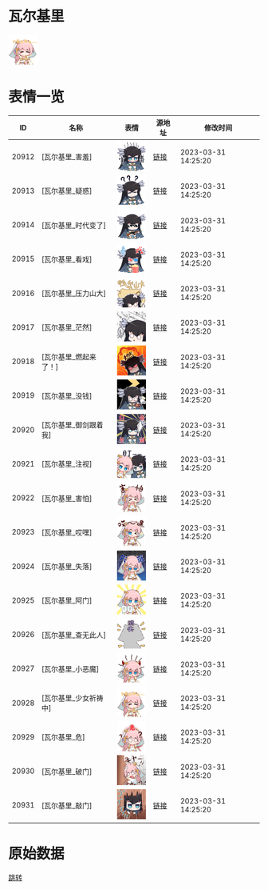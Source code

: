 # 瓦尔基里

<img src="./cover.png" height="60" alt="cover" />

# 表情一览

|ID|名称|表情|源地址|修改时间|
|----|----|----|----|----|
|20912|[瓦尔基里_害羞]|<img src="./pic/020912_%5B瓦尔基里_害羞%5D.png" height="60" alt="害羞"/>|[链接](https://i0.hdslb.com/bfs/garb/32971368f80846e0e0dca5d64b74e23fe4945844.png)|2023-03-31 14:25:20|
|20913|[瓦尔基里_疑惑]|<img src="./pic/020913_%5B瓦尔基里_疑惑%5D.png" height="60" alt="疑惑"/>|[链接](https://i0.hdslb.com/bfs/garb/b534f0955a206487b08245ef118c2593f141d489.png)|2023-03-31 14:25:20|
|20914|[瓦尔基里_时代变了]|<img src="./pic/020914_%5B瓦尔基里_时代变了%5D.png" height="60" alt="时代变了"/>|[链接](https://i0.hdslb.com/bfs/garb/8012d050481feb52deb5bf15ceb9afd1022d1e11.png)|2023-03-31 14:25:20|
|20915|[瓦尔基里_看戏]|<img src="./pic/020915_%5B瓦尔基里_看戏%5D.png" height="60" alt="看戏"/>|[链接](https://i0.hdslb.com/bfs/garb/d5f71b38bb78aae908c4d0be28800ae6de9518b7.png)|2023-03-31 14:25:20|
|20916|[瓦尔基里_压力山大]|<img src="./pic/020916_%5B瓦尔基里_压力山大%5D.png" height="60" alt="压力山大"/>|[链接](https://i0.hdslb.com/bfs/garb/ed461d92eed21f44369caf504483eec9304d7b80.png)|2023-03-31 14:25:20|
|20917|[瓦尔基里_茫然]|<img src="./pic/020917_%5B瓦尔基里_茫然%5D.png" height="60" alt="茫然"/>|[链接](https://i0.hdslb.com/bfs/garb/4c19fca01dd0a7e6a76ac2b43e9542e844e001e7.png)|2023-03-31 14:25:20|
|20918|[瓦尔基里_燃起来了！]|<img src="./pic/020918_%5B瓦尔基里_燃起来了！%5D.png" height="60" alt="燃起来了！"/>|[链接](https://i0.hdslb.com/bfs/garb/15aeb7bc367b26dbbf5fcc71297457d96692f570.png)|2023-03-31 14:25:20|
|20919|[瓦尔基里_没钱]|<img src="./pic/020919_%5B瓦尔基里_没钱%5D.png" height="60" alt="没钱"/>|[链接](https://i0.hdslb.com/bfs/garb/90aae28159cc741f4287fe91673ff5bea0f4d808.png)|2023-03-31 14:25:20|
|20920|[瓦尔基里_御剑跟着我]|<img src="./pic/020920_%5B瓦尔基里_御剑跟着我%5D.png" height="60" alt="御剑跟着我"/>|[链接](https://i0.hdslb.com/bfs/garb/af4e6a0c96c743d945c436d7eebe8bd069a0bb61.png)|2023-03-31 14:25:20|
|20921|[瓦尔基里_注视]|<img src="./pic/020921_%5B瓦尔基里_注视%5D.png" height="60" alt="注视"/>|[链接](https://i0.hdslb.com/bfs/garb/54ff8dc7ed610b11b71f4c8bf40ccda381dce8dd.png)|2023-03-31 14:25:20|
|20922|[瓦尔基里_害怕]|<img src="./pic/020922_%5B瓦尔基里_害怕%5D.png" height="60" alt="害怕"/>|[链接](https://i0.hdslb.com/bfs/garb/99712fededd32f032d6b9c7df09eb4600bf0380e.png)|2023-03-31 14:25:20|
|20923|[瓦尔基里_哎嘿]|<img src="./pic/020923_%5B瓦尔基里_哎嘿%5D.png" height="60" alt="哎嘿"/>|[链接](https://i0.hdslb.com/bfs/garb/4c5e1b4d1d7862d3bb9bf999f61d3e34906576ce.png)|2023-03-31 14:25:20|
|20924|[瓦尔基里_失落]|<img src="./pic/020924_%5B瓦尔基里_失落%5D.png" height="60" alt="失落"/>|[链接](https://i0.hdslb.com/bfs/garb/e1870c4207d02cd1c42b39224e72bf56ecfa087b.png)|2023-03-31 14:25:20|
|20925|[瓦尔基里_阿门]|<img src="./pic/020925_%5B瓦尔基里_阿门%5D.png" height="60" alt="阿门"/>|[链接](https://i0.hdslb.com/bfs/garb/b9e4dc4be0bdebe0abc28f04a84ce8e84156437a.png)|2023-03-31 14:25:20|
|20926|[瓦尔基里_查无此人]|<img src="./pic/020926_%5B瓦尔基里_查无此人%5D.png" height="60" alt="查无此人"/>|[链接](https://i0.hdslb.com/bfs/garb/9ef4340ef9d9765ed555ba2a51955c79fdc73e68.png)|2023-03-31 14:25:20|
|20927|[瓦尔基里_小恶魔]|<img src="./pic/020927_%5B瓦尔基里_小恶魔%5D.png" height="60" alt="小恶魔"/>|[链接](https://i0.hdslb.com/bfs/garb/d61688dee3de4a055f90694efdd2b44bcbcf9b94.png)|2023-03-31 14:25:20|
|20928|[瓦尔基里_少女祈祷中]|<img src="./pic/020928_%5B瓦尔基里_少女祈祷中%5D.png" height="60" alt="少女祈祷中"/>|[链接](https://i0.hdslb.com/bfs/garb/84f6d1f438b9a5a4f9cabcb15fba3fc5fde00d6a.png)|2023-03-31 14:25:20|
|20929|[瓦尔基里_危]|<img src="./pic/020929_%5B瓦尔基里_危%5D.png" height="60" alt="危"/>|[链接](https://i0.hdslb.com/bfs/garb/fbbe084e1f98165f9919a472b4458529311c4cb7.png)|2023-03-31 14:25:20|
|20930|[瓦尔基里_破门]|<img src="./pic/020930_%5B瓦尔基里_破门%5D.png" height="60" alt="破门"/>|[链接](https://i0.hdslb.com/bfs/garb/b83e585bd536c84490cf61a093243e51a9cfa034.png)|2023-03-31 14:25:20|
|20931|[瓦尔基里_敲门]|<img src="./pic/020931_%5B瓦尔基里_敲门%5D.png" height="60" alt="敲门"/>|[链接](https://i0.hdslb.com/bfs/garb/9e343901c1be03f41359fa8819a80c7017b0c810.png)|2023-03-31 14:25:20|

# 原始数据

[跳转](./raw.json)

